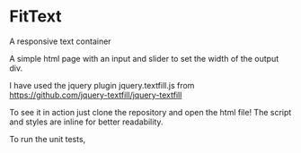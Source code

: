 # FitText
A responsive text container

A simple html page with an input and slider to set the width of the output div.

I have used the jquery plugin jquery.textfill.js from https://github.com/jquery-textfill/jquery-textfill

To see it in action just clone the repository and open the html file! The script and styles are inline for better readability.

To run the unit tests,
